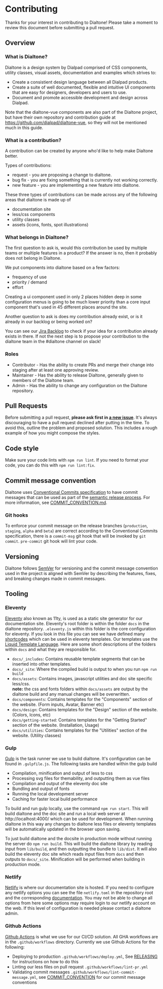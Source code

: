 # Contributing

Thanks for your interest in contributing to Dialtone! Please take a moment to review this document before submitting a pull request.

## Overview

### What is Dialtone?

Dialtone is a design system by Dialpad comprised of CSS components, utility classes, visual assets, documentation and examples which strives to:

- Create a consistient design language between all Dialpad products.
- Create a suite of well documented, flexible and intuitive UI components that are easy for designers, developers and users to use.
- Document and promote accessible development and design across Dialpad.

Note that the dialtone-vue components are also part of the Dialtone project, but have their own repository and contribution guide at https://github.com/dialpad/dialtone-vue, so they will not be mentioned much in this guide.

### What is a contribution?

A contribution can be created by anyone who'd like to help make Dialtone better.

Types of contributions:

- request - you are proposing a change to dialtone.
- bug fix - you are fixing something that is currently not working correctly.
- new feature - you are implementing a new feature into dialtone.

These three types of contributions can be made across any of the following areas that dialtone is made up of
- documentation site
- less/css components
- utility classes
- assets (icons, fonts, spot illustrations)

### What belongs in Dialtone?

The first question to ask is, would this contribution be used by multiple teams or multiple features in a product? If the answer is no, then it probably does not belong in Dialtone.

We put components into dialtone based on a few factors:
- frequency of use
- priority / demand
- effort

Creating a ui component used in only 2 places hidden deep in some configuration menus is going to be much lower priority than a core input component that's used in 45 different places around the site.

Another question to ask is does my contribution already exist, or is it already in our backlog or being worked on?

You can see our [Jira Backlog](https://switchcomm.atlassian.net/jira/software/projects/DT/boards/187/backlog) to check if your idea for a contribution already exists in there. If not the next step is to propose your contribution to the dialtone team in the #dialtone channel on slack!

### Roles

- Contributor - Has the ability to create PRs and merge their change into staging after at least one approving review.
- Maintainer - Has the ability to release Dialtone, generally given to members of the Dialtone team.
- Admin - Has the ability to change any configuration on the Dialtone repository.

## Pull Requests

Before submitting a pull request, **please ask first in [a new issue](https://github.com/dialpad/dialtone/issues/new)**. It's always discouraging to have a pull request declined after putting in the time. To avoid this, outline the problem and proposed solution. This includes a rough example of how you might compose the styles.

## Code style

Make sure your code lints with `npm run lint`. If you need to format your code, you can do this with `npm run lint:fix`.

## Commit message convention

Dialtone uses [Conventional Commits specification](https://www.conventionalcommits.org/en/v1.0.0/) to have commit messages that can be used as part of the [semantic release process](RELEASING.md). For more information, see [COMMIT_CONVENTION.md](COMMIT_CONVENTION.md).

### Git hooks

To enforce your commit message on the release branches (`production`, `staging`, `alpha` and `beta`) are correct according to the Conventional Commits specification, there is a `commit-msg` git hook that will be invoked by `git commit`.
`pre-commit` git hook will lint your code.

## Versioning

Dialtone follows [SemVer](https://semver.org/) for versioning and the commit message convention used in the project is aligned with SemVer by describing the features, fixes, and breaking changes made in commit messages.

## Tooling

### Eleventy

[Eleventy](https://www.11ty.dev/) also known as 11ty, is used as a static site generator for our documentation site. Eleventy's root folder is within the folder `docs` in the dialtone repository. `.eleventy.js` within this folder is the core configuration for eleventy. If you look in this file you can see we have defined many [shortcodes](https://www.11ty.dev/docs/shortcodes/) which can be used in eleventy templates. Our templates use the [Liquid Template Language](https://www.11ty.dev/docs/languages/liquid/). Here are some short descriptions of the folders within `docs` and what they are responsible for.

- `docs/_includes`: Contains reusable template segments that can be inserted into other templates.
- `docs/_site`: Where the compiled build is output to when you run `npm run build`
- `docs/assets`: Contains images, javascript utilities and doc site specific less/css.\
    **note:** the css and fonts folders within `docs/assets` are output by the dialtone build and any manual changes will be overwritten.
- `docs/components`: Contains templates for the "Components" section of the website. (Form inputs, Avatar, Banner etc)
- `docs/design`: Contains templates for the "Design" section of the website. (Colors, Icons, etc)
- `docs/getting-started`: Contains templates for the "Getting Started" section of the website. (Installation, Usage)
- `docs/utilities`: Contains templates for the "Utilities" section of the website. (Utility classes)

### Gulp

[Gulp](https://gulpjs.com/) is the task runner we use to build dialtone. It's configuration can be found in `.gulpfile.js`. The following tasks are handled within the gulp build

- Compilation, minification and output of less to css
- Processing svg files for themability, and outputting them as vue files
- Compilation and output of the eleventy doc site
- Bundling and output of fonts
- Running the local development server
- Caching for faster local build performance

To build and run gulp locally, use the command `npm run start`. This will build dialtone and the doc site and run a local web server at http://localhost:4000/ which can be used for development. When running dialtone in this way any changes to dialtone less files or eleventy templates will be automatically updated in the browser upon saving.

To just build dialtone and the docsite in production mode without running the server do `npm run build`. This will build the dialtone library by reading input from `lib/build`, and then outputting the bundle to `lib/dist`. It will also build the eleventy doc site which reads input files from `docs` and then outputs to `docs/_site`. Minification will be performed when building in production mode.

### Netlify

[Netlify](https://www.netlify.com/) is where our documentation site is hosted. If you need to configure any netlify options you can see the file `netlify.toml` in the repository root and the corresponding [documentation](https://docs.netlify.com/configure-builds/file-based-configuration/). You may not be able to change all options from here some options may require login to our netlify account on the web. If this level of configuration is needed please contact a dialtone admin.

### Github Actions

[Github Actions](https://docs.github.com/en/actions) is what we use for our CI/CD solution. All GHA workflows are in the `.github/workflows` directory. Currently we use Github Actions for the following:

- Deploying to production `.github/workflows/deploy.yml`, See [RELEASING](RELEASING.md) for instructions on how to do this
- Linting our less files on pull request `.github/workflows/lint-pr.yml`
- Validating commit messages `.github/workflows/lint-commit-message.yml`, see [COMMIT_CONVENTION](COMMIT_CONVENTION.md) for our commit message conventions
